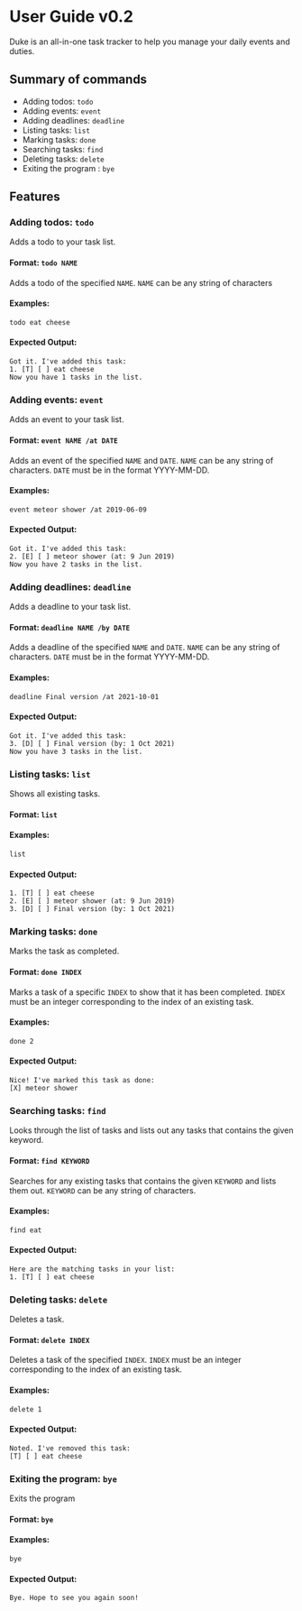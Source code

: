 # User Guide v0.2
Duke is an all-in-one task tracker to help you manage your daily events and duties.

## Summary of commands
* Adding todos: `todo`
* Adding events: `event`
* Adding deadlines: `deadline`
* Listing tasks: `list`
* Marking tasks: `done`
* Searching tasks: `find`
* Deleting tasks: `delete`
* Exiting the program : `bye`

## Features

### Adding todos: `todo`

Adds a todo to your task list.

#### Format: `todo NAME`

Adds a todo of the specified `NAME`.
`NAME` can be any string of characters

#### Examples:

`todo eat cheese`

#### Expected Output:

```
Got it. I've added this task:
1. [T] [ ] eat cheese
Now you have 1 tasks in the list.
```

### Adding events: `event`

Adds an event to your task list.

#### Format: `event NAME /at DATE`

Adds an event of the specified `NAME` and `DATE`.
`NAME` can be any string of characters.
`DATE` must be in the format YYYY-MM-DD.

#### Examples:

`event meteor shower /at 2019-06-09`

#### Expected Output:

```
Got it. I've added this task:
2. [E] [ ] meteor shower (at: 9 Jun 2019)
Now you have 2 tasks in the list.
```

### Adding deadlines: `deadline`

Adds a deadline to your task list.

#### Format: `deadline NAME /by DATE`

Adds a deadline of the specified `NAME` and `DATE`.
`NAME` can be any string of characters.
`DATE` must be in the format YYYY-MM-DD.

#### Examples:

`deadline Final version /at 2021-10-01`

#### Expected Output:

```
Got it. I've added this task:
3. [D] [ ] Final version (by: 1 Oct 2021)
Now you have 3 tasks in the list.
```

### Listing tasks: `list`

Shows all existing tasks.

#### Format: `list`

#### Examples:

`list`

#### Expected Output:

```
1. [T] [ ] eat cheese
2. [E] [ ] meteor shower (at: 9 Jun 2019)
3. [D] [ ] Final version (by: 1 Oct 2021)
```

### Marking tasks: `done`

Marks the task as completed.

#### Format: `done INDEX`

Marks a task of a specific `INDEX` to show that it has been completed.
`INDEX` must be an integer corresponding to the index of an existing task.

#### Examples:

`done 2`

#### Expected Output:

```
Nice! I've marked this task as done:
[X] meteor shower
```

### Searching tasks: `find`

Looks through the list of tasks and lists out any tasks that contains the given keyword.

#### Format: `find KEYWORD`

Searches for any existing tasks that contains the given `KEYWORD` and lists them out.
`KEYWORD` can be any string of characters.

#### Examples:

`find eat`

#### Expected Output:

```
Here are the matching tasks in your list:
1. [T] [ ] eat cheese
```

### Deleting tasks: `delete`

Deletes a task.

#### Format: `delete INDEX`

Deletes a task of the specified `INDEX`.
`INDEX` must be an integer corresponding to the index of an existing task.

#### Examples:

`delete 1`

#### Expected Output:

```
Noted. I've removed this task:
[T] [ ] eat cheese
```

### Exiting the program: `bye`

Exits the program

#### Format: `bye`

#### Examples:

`bye`

#### Expected Output:

```
Bye. Hope to see you again soon!
```
